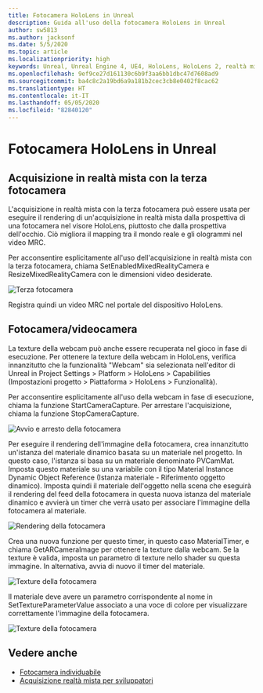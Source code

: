 ```yaml
---
title: Fotocamera HoloLens in Unreal
description: Guida all'uso della fotocamera HoloLens in Unreal
author: sw5813
ms.author: jacksonf
ms.date: 5/5/2020
ms.topic: article
ms.localizationpriority: high
keywords: Unreal, Unreal Engine 4, UE4, HoloLens, HoloLens 2, realtà mista, sviluppo, funzionalità, documentazione, guide, ologrammi, fotocamera, terza fotocamera, MRC
ms.openlocfilehash: 9ef9ce27d161130c6b9f3aa6bb1dbc47d7608ad9
ms.sourcegitcommit: ba4c8c2a19bd6a9a181b2cec3cb8e0402f8cac62
ms.translationtype: HT
ms.contentlocale: it-IT
ms.lasthandoff: 05/05/2020
ms.locfileid: "82840120"
---
```

# <a name="hololens-camera-in-unreal"></a>Fotocamera HoloLens in Unreal

## <a name="third-camera-mixed-reality-capture"></a>Acquisizione in realtà mista con la terza fotocamera

L'acquisizione in realtà mista con la terza fotocamera può essere usata per eseguire il rendering di un'acquisizione in realtà mista dalla prospettiva di una fotocamera nel visore HoloLens, piuttosto che dalla prospettiva dell'occhio.  Ciò migliora il mapping tra il mondo reale e gli ologrammi nel video MRC. 

Per acconsentire esplicitamente all'uso dell'acquisizione in realtà mista con la terza fotocamera, chiama SetEnabledMixedRealityCamera e ResizeMixedRealityCamera con le dimensioni video desiderate. 

![Terza fotocamera](images/unreal-camera-3rd.PNG)

Registra quindi un video MRC nel portale del dispositivo HoloLens. 

## <a name="pv-camera"></a>Fotocamera/videocamera

La texture della webcam può anche essere recuperata nel gioco in fase di esecuzione.  Per ottenere la texture della webcam in HoloLens, verifica innanzitutto che la funzionalità "Webcam" sia selezionata nell'editor di Unreal in Project Settings > Platform > HoloLens > Capabilities (Impostazioni progetto > Piattaforma > HoloLens > Funzionalità). 

Per acconsentire esplicitamente all'uso della webcam in fase di esecuzione, chiama la funzione StartCameraCapture.  Per arrestare l'acquisizione, chiama la funzione StopCameraCapture. 

![Avvio e arresto della fotocamera](images/unreal-camera-startstop.PNG)

Per eseguire il rendering dell'immagine della fotocamera, crea innanzitutto un'istanza del materiale dinamico basata su un materiale nel progetto.  In questo caso, l'istanza si basa su un materiale denominato PVCamMat.  Imposta questo materiale su una variabile con il tipo Material Instance Dynamic Object Reference (Istanza materiale - Riferimento oggetto dinamico).  Imposta quindi il materiale dell'oggetto nella scena che eseguirà il rendering del feed della fotocamera in questa nuova istanza del materiale dinamico e avvierà un timer che verrà usato per associare l'immagine della fotocamera al materiale. 

![Rendering della fotocamera](images/unreal-camera-render.PNG)

Crea una nuova funzione per questo timer, in questo caso MaterialTimer, e chiama GetARCameraImage per ottenere la texture dalla webcam.  Se la texture è valida, imposta un parametro di texture nello shader su questa immagine.  In alternativa, avvia di nuovo il timer del materiale. 

![Texture della fotocamera](images/unreal-camera-texture.PNG)

Il materiale deve avere un parametro corrispondente al nome in SetTextureParameterValue associato a una voce di colore per visualizzare correttamente l'immagine della fotocamera. 

![Texture della fotocamera](images/unreal-camera-material.PNG)

## <a name="see-also"></a>Vedere anche
* [Fotocamera individuabile](locatable-camera.md)
* [Acquisizione realtà mista per sviluppatori](mixed-reality-capture-for-developers.md)
